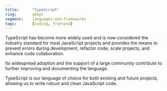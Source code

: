 ```yaml
---
title:      "TypeScript"
ring:       adopt
segment:    languages-and-frameworks
tags:       [coding, frontend]
---
```


TypeScript has become more widely used and is now considered the industry standard for most JavaScript projects and provides the means to prevent errors during development, refactor code, scale projects, and enhance code collaboration.

Its widespread adoption and the support of a large community contribute to further improving and documenting the language.

TypeScript is our language of choice for both existing and future projects, allowing us to write robust and clean JavaScript code.

